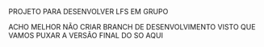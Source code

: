 PROJETO PARA DESENVOLVER LFS EM GRUPO

ACHO MELHOR NÃO CRIAR BRANCH DE DESENVOLVIMENTO VISTO QUE VAMOS PUXAR A VERSÃO FINAL DO SO AQUI
